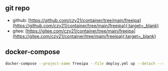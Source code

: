 ## git repo
  - github: [https://github.com/czy21/container/tree/main/freeipa](https://github.com/czy21/container/tree/main/freeipa){:target=_blank}
  - gitee: [https://gitee.com/czy21/container/tree/main/freeipa](https://gitee.com/czy21/container/tree/main/freeipa){:target=_blank}
## docker-compose
```bash
docker-compose --project-name freeipa --file deploy.yml up --detach --remove-orphans
```